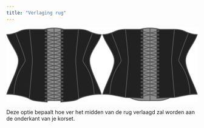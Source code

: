 ```yaml
---
title: "Verlaging rug"
---
```


![De optie voor verlaging rug bij Cathrin](./backdrop.svg)

Deze optie bepaalt hoe ver het midden van de rug verlaagd zal worden aan de onderkant van je korset.




